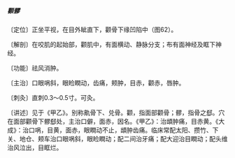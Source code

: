##### 颧髎

〔定位〕正坐平视，在目外眦直下，颧骨下缘凹陷中（图62）。

〔解剖〕在咬肌的起始部，颧肌中，有面横动、静脉分支；布有面神经及眶下神经。

〔功能〕祛风消肿。

〔主治〕口眼㖞斜，眼睑瞤动，齿痛，颊肿，目赤，颧赤，唇肿。

〔刺灸〕直刺0.3～0.5寸。可灸。

〔讲述〕见于《甲乙》。别称鼽骨下、兑骨。颧，指面部颧骨；髎，指骨之郄。穴在面部颧骨下髎郄处，主治口僻，面赤，因名。《甲乙》：治䪼肿痛，目赤黄。《大成》：治口㖞，目黄，面赤，眼瞤动不止，䪼肿齿痛。临床常配太阳、攒竹、下关、地仓、颊车治口眼㖞斜，眼睑瞤动；配二间治牙痛；配大迎治目瞤动；配头维治风泣出，目眶烂。
